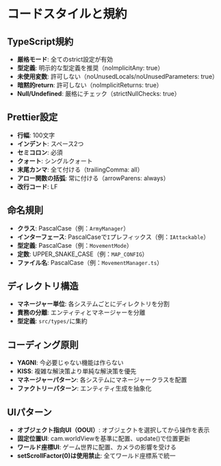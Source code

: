 # コードスタイルと規約

## TypeScript規約
- **厳格モード**: 全てのstrict設定が有効
- **型定義**: 明示的な型定義を推奨（noImplicitAny: true）
- **未使用変数**: 許可しない（noUnusedLocals/noUnusedParameters: true）
- **暗黙的return**: 許可しない（noImplicitReturns: true）
- **Null/Undefined**: 厳格にチェック（strictNullChecks: true）

## Prettier設定
- **行幅**: 100文字
- **インデント**: スペース2つ
- **セミコロン**: 必須
- **クォート**: シングルクォート
- **末尾カンマ**: 全て付ける（trailingComma: all）
- **アロー関数の括弧**: 常に付ける（arrowParens: always）
- **改行コード**: LF

## 命名規則
- **クラス**: PascalCase（例：`ArmyManager`）
- **インターフェース**: PascalCaseで`I`プレフィックス（例：`IAttackable`）
- **型定義**: PascalCase（例：`MovementMode`）
- **定数**: UPPER_SNAKE_CASE（例：`MAP_CONFIG`）
- **ファイル名**: PascalCase（例：`MovementManager.ts`）

## ディレクトリ構造
- **マネージャー単位**: 各システムごとにディレクトリを分割
- **責務の分離**: エンティティとマネージャーを分離
- **型定義**: `src/types/`に集約

## コーディング原則
- **YAGNI**: 今必要じゃない機能は作らない
- **KISS**: 複雑な解決策より単純な解決策を優先
- **マネージャーパターン**: 各システムにマネージャークラスを配置
- **ファクトリーパターン**: エンティティ生成を抽象化

## UIパターン
- **オブジェクト指向UI（OOUI）**: オブジェクトを選択してから操作を表示
- **固定位置UI**: cam.worldViewを基準に配置、update()で位置更新
- **ワールド座標UI**: ゲーム世界に配置、カメラの影響を受ける
- **setScrollFactor(0)は使用禁止**: 全てワールド座標系で統一